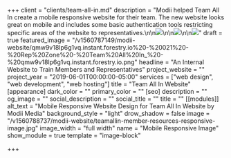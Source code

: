 +++
client = "clients/team-all-in.md"
description = "Modii helped Team All In create a mobile responsive website for their team. The new website looks great on mobile and includes some basic authentication tools restricting specific areas of the website to representatives.\n\n![](https://res.cloudinary.com/modii/w_1000,q_60,f_auto/v1560787607/modii-website/teamallin.net%20-%20025%20-%20Rep%20Zone%20-%20Team%20All%20In%20-%20teamallin.net.png)\n\n![](https://res.cloudinary.com/modii/w_1000,q_60,f_auto/v1560787554/modii-website/qmw9v18lp6g1vq.instant.forestry.io%20-%20021%20-%20Rep%20Zone%20-%20Team%20All%20In_%20-%20qmw9v18lp6g1vq.instant.forestry-1.io.png)\n\n![](https://res.cloudinary.com/modii/w_1000,q_60,f_auto/v1560787533/modii-website/teamallin.net%20-%20023%20-%20Member%20Benefits%20-%20Team%20All%20In%20-%20teamallin.net.png)"
draft = true
featured_image = "/v1560787149/modii-website/qmw9v18lp6g1vq.instant.forestry.io%20-%20021%20-%20Rep%20Zone%20-%20Team%20All%20In_%20-%20qmw9v18lp6g1vq.instant.forestry.io.png"
headline = "An Internal Website to Train Members and Representatives"
project_website = ""
project_year = "2019-06-01T00:00:00-05:00"
services = ["web design", "web development", "web hosting"]
title = "Team All In Website"
[appearance]
dark_color = ""
primary_color = ""
[seo]
description = ""
og_image = ""
social_description = ""
social_title = ""
title = ""
[[modules]]
alt_text = "Mobile Responsive Website Design for Team All In Website by Modii Media"
background_style = "light"
drow_shadow = false
image = "/v1560788737/modii-website/teamallin-member-resources-responsive-image.jpg"
image_width = "full width"
name = "Mobile Responsive Image"
show_module = true
template = "image-block"

+++
